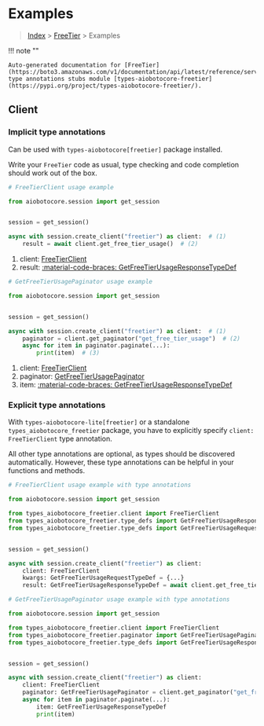 # Examples

> [Index](../README.md) > [FreeTier](./README.md) > Examples

!!! note ""

    Auto-generated documentation for [FreeTier](https://boto3.amazonaws.com/v1/documentation/api/latest/reference/services/freetier.html#freetier)
    type annotations stubs module [types-aiobotocore-freetier](https://pypi.org/project/types-aiobotocore-freetier/).

## Client

### Implicit type annotations

Can be used with `types-aiobotocore[freetier]` package installed.

Write your `FreeTier` code as usual,
type checking and code completion should work out of the box.



```python
# FreeTierClient usage example

from aiobotocore.session import get_session


session = get_session()

async with session.create_client("freetier") as client:  # (1)
    result = await client.get_free_tier_usage()  # (2)
```

1. client: [FreeTierClient](./client.md)
2. result: [:material-code-braces: GetFreeTierUsageResponseTypeDef](./type_defs.md#getfreetierusageresponsetypedef) 



```python
# GetFreeTierUsagePaginator usage example

from aiobotocore.session import get_session


session = get_session()

async with session.create_client("freetier") as client:  # (1)
    paginator = client.get_paginator("get_free_tier_usage")  # (2)
    async for item in paginator.paginate(...):
        print(item)  # (3)
```

1. client: [FreeTierClient](./client.md)
2. paginator: [GetFreeTierUsagePaginator](./paginators.md#getfreetierusagepaginator)
3. item: [:material-code-braces: GetFreeTierUsageResponseTypeDef](./type_defs.md#getfreetierusageresponsetypedef) 




### Explicit type annotations

With `types-aiobotocore-lite[freetier]`
or a standalone `types_aiobotocore_freetier` package, you have to explicitly specify
`client: FreeTierClient` type annotation.

All other type annotations are optional, as types should be discovered automatically.
However, these type annotations can be helpful in your functions and methods.


```python
# FreeTierClient usage example with type annotations

from aiobotocore.session import get_session

from types_aiobotocore_freetier.client import FreeTierClient
from types_aiobotocore_freetier.type_defs import GetFreeTierUsageResponseTypeDef
from types_aiobotocore_freetier.type_defs import GetFreeTierUsageRequestTypeDef


session = get_session()

async with session.create_client("freetier") as client:
    client: FreeTierClient
    kwargs: GetFreeTierUsageRequestTypeDef = {...}
    result: GetFreeTierUsageResponseTypeDef = await client.get_free_tier_usage(**kwargs)
```



```python
# GetFreeTierUsagePaginator usage example with type annotations

from aiobotocore.session import get_session

from types_aiobotocore_freetier.client import FreeTierClient
from types_aiobotocore_freetier.paginator import GetFreeTierUsagePaginator
from types_aiobotocore_freetier.type_defs import GetFreeTierUsageResponseTypeDef


session = get_session()

async with session.create_client("freetier") as client:
    client: FreeTierClient
    paginator: GetFreeTierUsagePaginator = client.get_paginator("get_free_tier_usage")
    async for item in paginator.paginate(...):
        item: GetFreeTierUsageResponseTypeDef
        print(item)
```


